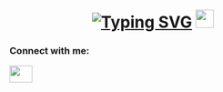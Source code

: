 
<h1 align="center"><a href="https://git.io/typing-svg"><img src="https://readme-typing-svg.herokuapp.com?font=New+Times+Roman&size=16&pause=1000&color=110B5D&width=435&lines=Hello%2C+I%60m+Darya%2C+C%2B%2B+developer+from+Russia" alt="Typing SVG" /></a>
<img src="https://github.com/blackcater/blackcater/raw/main/images/Hi.gif" height="32"/></h1>

<h3 align="left">Connect with me:</h3>
<p align="left">
<a href="https://t.me/Darya_Mingazova" target="blank"><img align="center" src="https://cdn.jsdelivr.net/npm/simple-icons@3.0.1/icons/telegram.svg" alt="" height="30" width="40" /></a>
</p>

<!--
**DaryMingazova/DaryMingazova** is a ✨ _special_ ✨ repository because its `README.md` (this file) appears on your GitHub profile.

Here are some ideas to get you started:

- 🔭 I’m currently working on ...
- 🌱 I’m currently learning ...
- 👯 I’m looking to collaborate on ...
- 🤔 I’m looking for help with ...
- 💬 Ask me about ...
- 📫 How to reach me: ...
- 😄 Pronouns: ...
- ⚡ Fun fact: ...
-->
